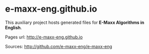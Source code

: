 e-maxx-eng.github.io
====================

This auxiliary project hosts generated files for **E-Maxx Algorithms in English**.

Pages url: http://e-maxx-eng.github.io

Sources: http://github.com/e-maxx-eng/e-maxx-eng
